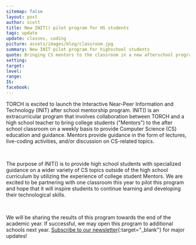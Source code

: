 ```yaml
---
sitemap: false
layout: post
author: scott
title: New INIT() pilot program for HS students
tags: update
update: classes, coding
picture: assets/images/blog/classroom.jpg
summary: New INIT pilot program for highschool students
quote: Bringing CS mentors to the classroom in a new afterschool program
setting:
target:
level:
range:
IG:
facebook:
---
```


TORCH is excited to launch the Interactive Near-Peer Information and Technology (INIT) after school mentorship program. INIT() is an extracurricular program that involves collaboration between TORCH and a high school teacher to bring college students ("Mentors") to the after school classroom on a weekly basis to provide Computer Science (CS) education and guidance. Mentors provide guidance in the form of lectures, live-coding activities, and/or discussion on CS-related topics. 

<br/>

The purpose of INIT() is to provide high school students with specialized guidance on a wider variety of CS topics outside of the high school curriculum by utilizing the experience of college student Mentors. We are excited to be partnering with one classroom this year to pilot this program and hope that it will inspire students to continue learning and developing their technological skills. 

<br/>

We will be sharing the results of this program towards the end of the academic year. If successful, we may open this program to additional schools next year. [Subscribe to our newsletter](http://eepurl.com/hojSrv){:target="_blank"} for major updates! 
